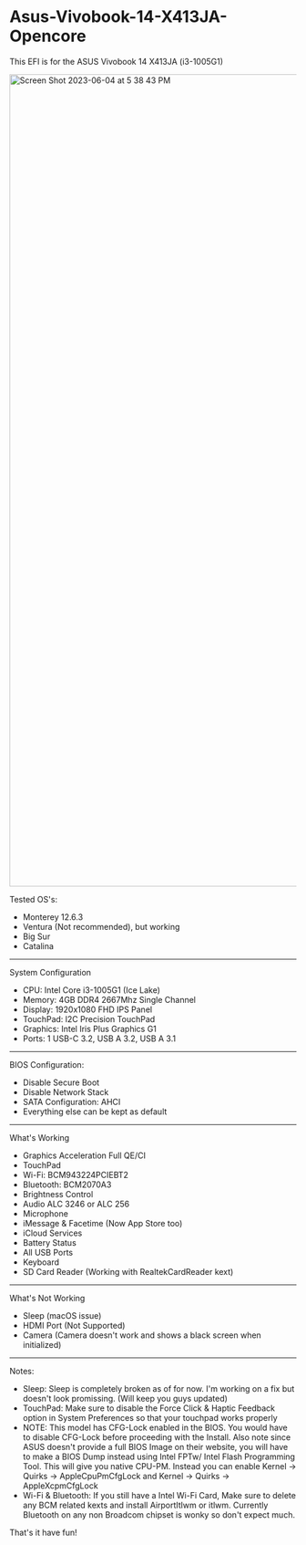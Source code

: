 # Asus-Vivobook-14-X413JA-Opencore
This EFI is for the ASUS Vivobook 14 X413JA (i3-1005G1)

<img width="1424" alt="Screen Shot 2023-06-04 at 5 38 43 PM" src="https://github.com/cuadra8998/Asus-Vivobook-14-X413JA-Opencore/assets/83425771/76207a0e-644e-4316-aa43-9f9867524a7e">

Tested OS's:
- Monterey 12.6.3
- Ventura (Not recommended), but working
- Big Sur
- Catalina
---------------------------------------------------------------------------------------
System Configuration
- CPU: Intel Core i3-1005G1 (Ice Lake)
- Memory: 4GB DDR4 2667Mhz Single Channel
- Display: 1920x1080 FHD IPS Panel
- TouchPad: l2C Precision TouchPad
- Graphics: Intel Iris Plus Graphics G1
- Ports: 1 USB-C 3.2, USB A 3.2, USB A 3.1
---------------------------------------------------------------------------------------
BIOS Configuration:
- Disable Secure Boot
- Disable Network Stack
- SATA Configuration: AHCI
- Everything else can be kept as default
---------------------------------------------------------------------------------------
What's Working
- Graphics Acceleration Full QE/CI
- TouchPad
- Wi-Fi: BCM943224PCIEBT2
- Bluetooth: BCM2070A3
- Brightness Control
- Audio ALC 3246 or ALC 256
- Microphone
- iMessage & Facetime (Now App Store too)
- iCloud Services
- Battery Status
- All USB Ports
- Keyboard
- SD Card Reader (Working with RealtekCardReader kext)
----------------------------------------------------------------------------------------
What's Not Working
- Sleep (macOS issue)
- HDMI Port (Not Supported)
- Camera (Camera doesn't work and shows a black screen when initialized)
----------------------------------------------------------------------------------------
Notes:
- Sleep: Sleep is completely broken as of for now. I'm working on a fix but doesn't look promissing. (Will keep you guys updated)
- TouchPad: Make sure to disable the Force Click & Haptic Feedback option in System Preferences so that your touchpad works properly
- NOTE: This model has CFG-Lock enabled in the BIOS. You would have to disable CFG-Lock before proceeding with the Install. Also note since ASUS doesn't provide a full BIOS Image on their website, you will have to make a BIOS Dump instead using Intel FPTw/ Intel Flash Programming Tool. This will give you native CPU-PM. Instead you can enable Kernel -> Quirks -> AppleCpuPmCfgLock and Kernel -> Quirks -> AppleXcpmCfgLock
- Wi-Fi & Bluetooth: If you still have a Intel Wi-Fi Card, Make sure to delete any BCM related kexts and install AirportItlwm or itlwm. Currently Bluetooth on any non Broadcom chipset is wonky so don't expect much.

That's it have fun!
